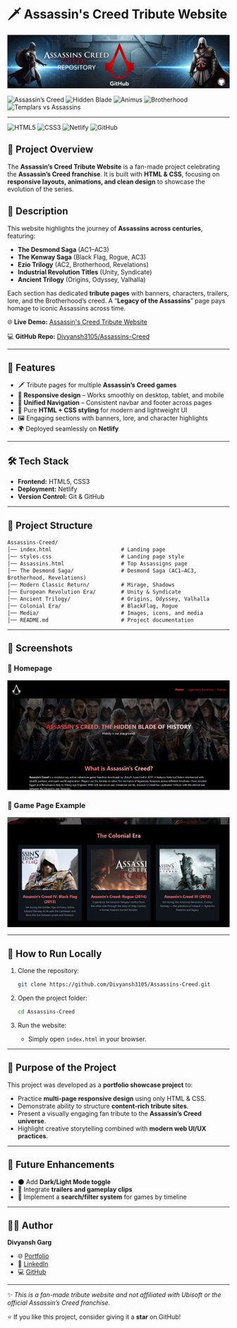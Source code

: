 # 🗡️ Assassin's Creed Tribute Website

![Banner](Media/Banner.png)

![Assassin’s Creed](https://img.shields.io/badge/Assassin's_Creed-000000?style=for-the-badge&logo=ubisoft&logoColor=white)
![Hidden Blade](https://img.shields.io/badge/Hidden_Blade-C1121F?style=for-the-badge&logoColor=white)
![Animus](https://img.shields.io/badge/Animus-1D3557?style=for-the-badge&logoColor=white)
![Brotherhood](https://img.shields.io/badge/Brotherhood-6A040F?style=for-the-badge&logoColor=white)
![Templars vs Assassins](https://img.shields.io/badge/Assassins_vs_Templars-212529?style=for-the-badge&logoColor=white)

---

![HTML5](https://img.shields.io/badge/HTML5-E34F26?style=for-the-badge&logo=html5&logoColor=white)
![CSS3](https://img.shields.io/badge/CSS3-1572B6?style=for-the-badge&logo=css3&logoColor=white)
![Netlify](https://img.shields.io/badge/Netlify-00C7B7?style=for-the-badge&logo=netlify&logoColor=white)
![GitHub](https://img.shields.io/badge/GitHub-Repo-181717?style=for-the-badge&logo=github)

## 📌 Project Overview

The **Assassin’s Creed Tribute Website** is a fan-made project celebrating the **Assassin’s Creed franchise**.
It is built with **HTML & CSS**, focusing on **responsive layouts, animations, and clean design** to showcase the evolution of the series.

## 📖 Description

This website highlights the journey of **Assassins across centuries**, featuring:

- **The Desmond Saga** (AC1–AC3)
- **The Kenway Saga** (Black Flag, Rogue, AC3)
- **Ezio Trilogy** (AC2, Brotherhood, Revelations)
- **Industrial Revolution Titles** (Unity, Syndicate)
- **Ancient Trilogy** (Origins, Odyssey, Valhalla)

Each section has dedicated **tribute pages** with banners, characters, trailers, lore, and the Brotherhood’s creed.
A “**Legacy of the Assassins**” page pays homage to iconic Assassins across time.

🌐 **Live Demo:** [Assassin's Creed Tribute Website](https://assassins-creed-tribute.netlify.app)

💻 **GitHub Repo:** [Divyansh3105/Assassins-Creed](https://github.com/Divyansh3105/Assassins-Creed)

---

## 🚀 Features
- 🗡️ Tribute pages for multiple **Assassin’s Creed games**
- 📱 **Responsive design** – Works smoothly on desktop, tablet, and mobile
- 🧭 **Unified Navigation** – Consistent navbar and footer across pages
- 🎨 Pure **HTML + CSS styling** for modern and lightweight UI
- 🖼️ Engaging sections with banners, lore, and character highlights
- 🌍 Deployed seamlessly on **Netlify**

---

## 🛠️ Tech Stack
- **Frontend:** HTML5, CSS3
- **Deployment:** Netlify
- **Version Control:** Git & GitHub

---

## 📂 Project Structure
```
Assassins-Creed/
│── index.html                      # Landing page
│── styles.css                      # Landing page style
│── Assassins.html                  # Top Assassigns page
│── The Desmond Saga/               # Desmond Saga (AC1–AC3, Brotherhood, Revelations)
│── Modern Classic Return/          # Mirage, Shadows
│── European Revolution Era/        # Unity & Syndicate
│── Ancient Trilogy/                # Origins, Odyssey, Valhalla
│── Colonial Era/                   # BlackFlag, Rogue
│── Media/                          # Images, icons, and media
│── README.md                       # Project documentation
```

---

## 📸 Screenshots

### 🔹 Homepage
![Homepage Screenshot](Media/ss1.png)

### 🔹 Game Page Example
![Game Page Screenshot](Media/ss2.png)

---

## 📖 How to Run Locally

1. Clone the repository:
   ```bash
   git clone https://github.com/Divyansh3105/Assassins-Creed.git
   ```

2. Open the project folder:
   ```bash
   cd Assassins-Creed
   ```

3. Run the website:
   - Simply open `index.html` in your browser.

---

## 🎯 Purpose of the Project
This project was developed as a **portfolio showcase project** to:
- Practice **multi-page responsive design** using only HTML & CSS.
- Demonstrate ability to structure **content-rich tribute sites**.
- Present a visually engaging fan tribute to the **Assassin’s Creed universe**.
- Highlight creative storytelling combined with **modern web UI/UX practices**.

---

## 📌 Future Enhancements
- 🌑 Add **Dark/Light Mode toggle**
- 🎥 Integrate **trailers and gameplay clips**
- 🔎 Implement a **search/filter system** for games by timeline

---

## 👨‍💻 Author
**Divyansh Garg**
- 🌐 [Portfolio](https://divyansh3105.github.io/Portfolio/)
- 💼 [LinkedIn](www.linkedin.com/in/divyanshgarg3105)
- 💻 [GitHub](https://github.com/Divyansh3105)

---

✨ *This is a fan-made tribute website and not affiliated with Ubisoft or the official Assassin’s Creed franchise.*

⭐ If you like this project, consider giving it a **star** on GitHub!
